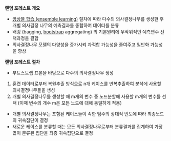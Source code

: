 ****랜덤 포레스트 개요****

- [앙상블 학습 (ensemble learning)](https://github.com/krrrr-b/ensemble-learning) 절차에 따라 다수의 의사결정나무를 생성한 후 개별 의사결정 나무의 예측결과를 종합하여 데이터를 분류
- 배깅 (bagging, [bootstrap](https://github.com/krrrr-b/bootstrap/blob/main/README.md) aggregating) 의 기본원리에 무작위적인 예측변수 선택과정을 결합
- 의사결정나무 모델의 다양성을 증가시켜 과적합 가능성을 줄여주고 일반화 가능성을 향상

****랜덤 포레스트 절차****

- 부트스트랩 표본을 바탕으로 다수의 의사결정나무 생성
1. 훈련 데이터로부터 복원추출 방식으로 n개 케이스를 반복추출하여 분석에 사용할 의사결정나무들을 생성
2. 개별 의사결정나무를 생성할 때 m개의 변수 중 노드분할에 사용할 m개의 변수를 선택 (이때 변수의 개수 m은 모든 노드에 대해 동일하게 적용)
- 개별 의사결정나무는 포함된 케이스들이 속한 범주의 상대적 빈도에 따라 최종노드의 귀속집단이 결정
- 새로운 케이스를 분류할 때는 모든 의사결정나무로부터 분류결과를 집계하여 가장 많이 분류된 집단을 최종 귀속집단으로 결정
